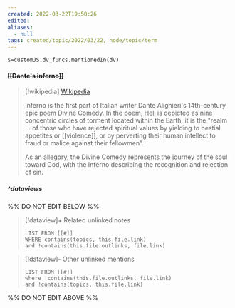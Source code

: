 ```yaml
---
created: 2022-03-22T19:58:26 
edited: 
aliases:
  - null
tags: created/topic/2022/03/22, node/topic/term
---
```

`$=customJS.dv_funcs.mentionedIn(dv)`

#### <s class="topic-title">[[Dante's inferno]]</s>


> [!wikipedia] [Wikipedia](https://en.wikipedia.org/wiki/Inferno%20(Dante))
> 
> Inferno is the first part of Italian writer Dante Alighieri's 14th-century epic poem Divine Comedy. 
> In the poem, Hell is depicted as nine concentric circles of torment located within the Earth; it is the "realm ... of those who have rejected spiritual values by yielding to bestial appetites or [[violence]], or by perverting their human intellect to fraud or malice against their fellowmen".
> 
> As an allegory, the Divine Comedy represents the journey of the soul toward God, with the Inferno describing the recognition and rejection of sin.
>


##### ^dataviews

%% DO NOT EDIT BELOW %%
> [!dataview]+ Related unlinked notes
> ```dataview
> LIST FROM [[#]]
> WHERE contains(topics, this.file.link)
> and !contains(this.file.outlinks, file.link)
> ```
 
> [!dataview]- Other unlinked mentions
> ```dataview
> LIST FROM [[#]]
> where !contains(this.file.outlinks, file.link)
> and !contains(topics, this.file.link)
> ```

%% DO NOT EDIT ABOVE %%
